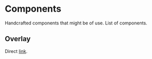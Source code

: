 # Components

Handcrafted components that might be of use. List of components.

## Overlay

Direct [link](https://components.simboonlong.com/overlay).
